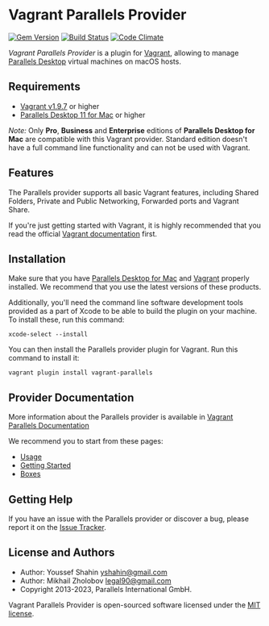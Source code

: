 # Vagrant Parallels Provider

[![Gem Version](https://badge.fury.io/rb/vagrant-parallels.svg)](https://badge.fury.io/rb/vagrant-parallels)
[![Build Status](https://travis-ci.org/Parallels/vagrant-parallels.svg?branch=master)](https://travis-ci.org/Parallels/vagrant-parallels)
[![Code Climate](https://codeclimate.com/github/Parallels/vagrant-parallels.svg)](https://codeclimate.com/github/Parallels/vagrant-parallels)

_Vagrant Parallels Provider_ is a plugin for [Vagrant](https://www.vagrantup.com),
allowing to manage [Parallels Desktop](https://www.parallels.com/products/desktop/)
virtual machines on macOS hosts.

## Requirements

- [Vagrant v1.9.7](https://www.vagrantup.com) or higher
- [Parallels Desktop 11 for Mac](https://www.parallels.com/products/desktop/) or higher

_Note:_ Only **Pro**, **Business** and **Enterprise** editions of **Parallels Desktop for Mac**
are compatible with this Vagrant provider.
Standard edition doesn't have a full command line functionality and can not be used
with Vagrant.

## Features

The Parallels provider supports all basic Vagrant features, including Shared Folders,
Private and Public Networking, Forwarded ports and Vagrant Share.

If you're just getting started with Vagrant, it is highly recommended that you
read the official [Vagrant documentation](https://docs.vagrantup.com/v2/) first.

## Installation

Make sure that you have [Parallels Desktop for Mac](https://www.parallels.com/products/desktop/)
and [Vagrant](https://www.vagrantup.com/downloads.html) properly installed. We recommend
that you use the latest versions of these products.

Additionally, you'll need the command line software development tools provided as a part of Xcode
to be able to build the plugin on your machine. To install these, run this command:

```shell
xcode-select --install
```

You can then install the Parallels provider plugin for Vagrant. Run this command to install it:

```shell
vagrant plugin install vagrant-parallels
```

## Provider Documentation

More information about the Parallels provider is available in
[Vagrant Parallels Documentation](https://parallels.github.io/vagrant-parallels/docs/)

We recommend you to start from these pages:

- [Usage](https://parallels.github.io/vagrant-parallels/docs/usage.html)
- [Getting Started](https://parallels.github.io/vagrant-parallels/docs/getting-started.html)
- [Boxes](https://parallels.github.io/vagrant-parallels/docs/boxes/index.html)

## Getting Help

If you have an issue with the Parallels provider or discover a bug,
please report it on the [Issue Tracker](https://github.com/Parallels/vagrant-parallels/issues).

## License and Authors

- Author: Youssef Shahin <yshahin@gmail.com>
- Author: Mikhail Zholobov <legal90@gmail.com>
- Copyright 2013-2023, Parallels International GmbH.

Vagrant Parallels Provider is open-sourced software licensed under the [MIT license](https://opensource.org/licenses/MIT).
